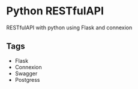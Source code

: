 # Python RESTfulAPI
RESTfulAPI with python using Flask and connexion

## Tags
- Flask
- Connexion
- Swagger
- Postgress
